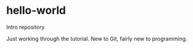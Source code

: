# hello-world
Intro repository


Just working through the tutorial.  New to Git, fairly new to programming.
